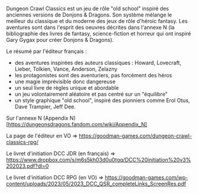 Dungeon Crawl Classics est un jeu de rôle "old school" inspiré des anciennes versions de Donjons & Dragons.
Son système mélange le meilleur du classique et du moderne des jeux de rôle d'héroic fantasy.
Les aventures sont dans l'esprit des oeuvres décrites dans l'annexe N (la bibliographie des livres de fantasy, science-fiction et horreur qui ont inspiré Gary Gygax pour créer Donjons & Dragons).

Le résumé par l'éditeur français :
- des aventures inspirées des auteurs classiques : Howard, Lovecraft, Lieber, Tolkien, Vance, Anderson, Zelazny
- les protagonistes sont des aventuriers, pas forcément des héros
- une magie imprévisible donc dangereuse
- un seul livre de règles unique et abordable
- un jeu volontairement aléatoire et pas centré sur un "équilibre"
- un style graphique "old school", inspiré des pionniers comme Erol Otus, Dave Trampier, Jeff Dee.

Sur l'annexe N (Appendix N)[https://dungeonsdragons.fandom.com/wiki/Appendix_N]

La page de l'éditeur en VO => https://goodman-games.com/dungeon-crawl-classics-rpg/

Le livret d'initiation DCC JDR (en français) => https://www.dropbox.com/s/m6s5kh03d0u0tgq/DCC%20initiation%20v3%202023.pdf?dl=0

Le livret d'initiation DCC RPG (en VO) => https://goodman-games.com/wp-content/uploads/2023/05/2023_DCC_QSR_completeLinks_ScreenRes.pdf
